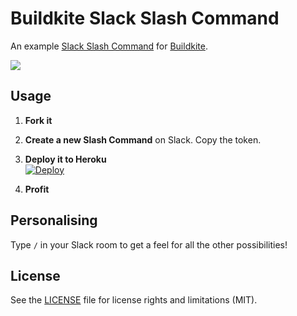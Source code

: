 # Buildkite Slack Slash Command

An example [Slack Slash Command](https://api.slack.com/slash-commands) for [Buildkite](https://buildkite.com/).

![](http://i.imgur.com/B8Crsbc.gif)

## Usage

1. **Fork it**

1. **Create a new Slash Command** on Slack. Copy the token.

1. **Deploy it to Heroku** <br>[![Deploy](https://www.herokucdn.com/deploy/button.svg)](https://heroku.com/deploy)

1. **Profit**

## Personalising

Type `/` in your Slack room to get a feel for all the other possibilities!

## License

See the [LICENSE](LICENSE.md) file for license rights and limitations (MIT).
